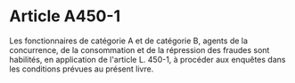 # Article A450-1

Les fonctionnaires de catégorie A et de catégorie B, agents de la concurrence, de la consommation et de la répression des fraudes sont habilités, en application de l'article L. 450-1, à procéder aux enquêtes dans les conditions prévues au présent livre.
